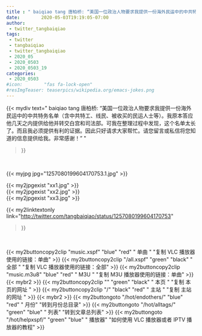 ```yaml
---
title : " baiqiao tang 唐柏桥: “美国一位政治人物要求我提供一份海外民运中的中共特务名单（含中共特工、线民、被收买的民运人士等）。我原本答应他几天之内提供给他并转交白宫和司法部。可我在整理过程中发现，这个名单太长了。而且我必须提供有利的证据。因此只好请求大家帮忙。请您留言或私信将您知道的信息提供给我。非常感谢！”  "
date:        2020-05-03T19:19:05-07:00
author:
 - twitter_tangbaiqiao
tags:
 - twitter
 - tangbaiqiao
 - twitter_tangbaiqiao
 - 2020_05
 - 2020_0503
 - 2020_0503_19
categories:
 - 2020_0503
#icon:        "fas fa-lock-open"
#resImgTeaser: teaserpics/wikipedia.org/emacs-jokes.png
---
```


{{< mydiv text=" baiqiao tang 唐柏桥: “美国一位政治人物要求我提供一份海外民运中的中共特务名单（含中共特工、线民、被收买的民运人士等）。我原本答应他几天之内提供给他并转交白宫和司法部。可我在整理过程中发现，这个名单太长了。而且我必须提供有利的证据。因此只好请求大家帮忙。请您留言或私信将您知道的信息提供给我。非常感谢！”  "
>}}
<br>


 {{< myjpg jpg="1257080199604170753.1.jpg" >}}<br> 

{{< my2jpgexist "xx1.jpg" >}}<br>
{{< my2jpgexist "xx2.jpg" >}}<br>
{{< my2jpgexist "xx3.jpg" >}}<br>


{{< my2linktextonly link="http://twitter.com/tangbaiqiao/status/1257080199604170753"
>}}


<br>

{{< my2buttoncopy2clip "music.xspf"        "blue"   "red"    " 单曲 "  "复制 VLC 播放器使用的链接：单曲" >}} {{< my2buttoncopy2clip "/all.xspf"         "green"  "black"  " 全部 "  "复制 VLC 播放器使用的链接：全部" >}} {{< my2buttoncopy2clip "music.m3u8"        "blue"   "red"    " M3U  "    "复制 M3U 播放器使用的链接：单曲" >}} {{< mybr2 >}} {{< my2buttoncopy2clip ""                  "green"  "black"  " 本页 "    "复制 本页的网址 " >}} {{< my2buttoncopy2clip "/"                 "black"  "red"    " 主站 "    "复制 主站的网址 " >}} {{< mybr2 >}} {{< my2buttongoto      "/hot/endothers/"   "blue"   "red"    " 月份"   "转到月份总目录" >}} {{< my2buttongoto      "/hot/alltags/"     "green"  "blue"   " 列表"   "转到文章总列表" >}} {{< my2buttongoto      "/hot/helpxspf/"    "green"  "blue"   " 播放器" "如何使用 VLC 播放器或者 IPTV 播放器的教程" >}} 

